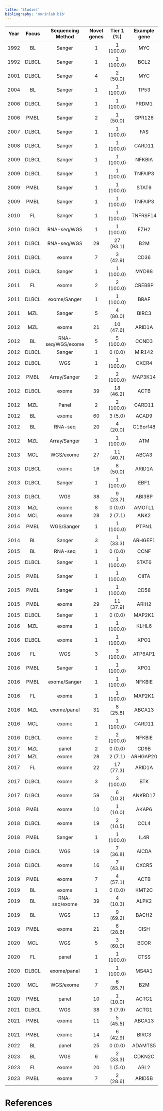 ```yaml
---
title: 'Studies'
bibliography: 'morinlab.bib'
---
```


|Year|Focus|Sequencing Method|Novel genes| Tier 1 (%)|Example gene|Study|
|:-:|:-:|:-:|:-:|:-:|:-:|:-------:|
|1992|BL|Sanger|1|1 (100.0)|MYC|[@johnstonCmycHypermutationBurkitt1992](papers/johnstonCmycHypermutationBurkitt1992.md)|
|1992|DLBCL|Sanger|1|1 (100.0)|BCL2|[@tanakaFrequentIncidenceSomatic1992](papers/tanakaFrequentIncidenceSomatic1992.md)|
|2001|DLBCL|Sanger|4|2 (50.0)|MYC|[@pasqualucciHypermutationMultipleProtooncogenes2001a](papers/pasqualucciHypermutationMultipleProtooncogenes2001.md)|
|2004|BL|Sanger|1|1 (100.0)|TP53|[@wildaInactivationARFMDM2p53Pathway2004](papers/wildaInactivationARFMDM2p53Pathway2004.md)|
|2006|DLBCL|Sanger|1|1 (100.0)|PRDM1|[@pasqualucciInactivationPRDM1BLIMP12006a](papers/pasqualucciInactivationPRDM1BLIMP12006.md)|
|2006|PMBL|Sanger|2|1 (50.0)|GPR126|[@wenigerMutationsTumorSuppressor2006a](papers/wenigerMutationsTumorSuppressor2006.md)|
|2007|DLBCL|Sanger|1|1 (100.0)|FAS|[@schollMutationsRegionFAS2007](papers/schollMutationsRegionFAS2007.md)|
|2008|DLBCL|Sanger|1|1 (100.0)|CARD11|[@lenzOncogenicCARD11Mutations2008](papers/lenzOncogenicCARD11Mutations2008.md)|
|2009|DLBCL|Sanger|1|1 (100.0)|NFKBIA|[@lakeMutationsNFKBIAEncoding2009](papers/lakeMutationsNFKBIAEncoding2009.md)|
|2009|DLBCL|Sanger|1|1 (100.0)|TNFAIP3|[@compagnoMutationsMultipleGenes2009a](papers/compagnoMutationsMultipleGenes2009.md)|
|2009|PMBL|Sanger|1|1 (100.0)|STAT6|[@ritzRecurrentMutationsSTAT62009a](papers/ritzRecurrentMutationsSTAT62009.md)|
|2009|PMBL|Sanger|1|1 (100.0)|TNFAIP3|[@schmitzTNFAIP3A20Tumor2009a](papers/schmitzTNFAIP3A20Tumor2009.md)|
|2010|FL|Sanger|1|1 (100.0)|TNFRSF14|[@cheungAcquiredTNFRSF14Mutations2010a](papers/cheungAcquiredTNFRSF14Mutations2010.md)|
|2010|DLBCL|RNA-seq/WGS|1|1 (100.0)|EZH2|[@morinSomaticMutationsAltering2010a](papers/morinSomaticMutationsAltering2010.md)|
|2011|DLBCL|RNA-seq/WGS|29|27 (93.1)|B2M|[@morinFrequentMutationHistonemodifying2011](papers/morinFrequentMutationHistonemodifying2011.md)|
|2011|DLBCL|exome|7|3 (42.9)|CD36|[@pasqualucciAnalysisCodingGenome2011](papers/pasqualucciAnalysisCodingGenome2011.md)|
|2011|DLBCL|Sanger|1|1 (100.0)|MYD88|[@ngoOncogenicallyActiveMYD882011a](papers/ngoOncogenicallyActiveMYD882011.md)|
|2011|FL|exome|2|2 (100.0)|CREBBP|[@pasqualucciInactivatingMutationsAcetyltransferase2011a](papers/pasqualucciInactivatingMutationsAcetyltransferase2011.md)|
|2011|DLBCL|exome/Sanger|1|1 (100.0)|BRAF|[@tiacciBRAFMutationsHairycell2011a](papers/tiacciBRAFMutationsHairycell2011.md)|
|2011|MZL|Sanger|5|4 (80.0)|BIRC3|[@rossiAlterationBIRC3Multiple2011a](papers/rossiAlterationBIRC3Multiple2011.md)|
|2012|MZL|exome|21|10 (47.6)|ARID1A|[@rossiCodingGenomeSplenic2012c](papers/rossiCodingGenomeSplenic2012.md)|
|2012|BL|RNA-seq/WGS/exome|5|5 (100.0)|CCND3|[@richterRecurrentMutationID32012a](papers/richterRecurrentMutationID32012.md)|
|2012|DLBCL|Sanger|1|0 (0.0)|MIR142|[@kwanhianMicroRNA142Mutated202012b](papers/kwanhianMicroRNA142Mutated202012b.md)|
|2012|DLBCL|WGS|1|1 (100.0)|CXCR4|[@khodabakhshiRecurrentTargetsAberrant2012](papers/khodabakhshiRecurrentTargetsAberrant2012.md)|
|2012|PMBL|Array/Sanger|2|2 (100.0)|MAP3K14|[@ottoGeneticLesionsTRAF32012a](papers/ottoGeneticLesionsTRAF32012a.md)|
|2012|DLBCL|exome|39|18 (46.2)|ACTB|[@lohrDiscoveryPrioritizationSomatic2012a](papers/lohrDiscoveryPrioritizationSomatic2012a.md)|
|2012|MZL|Panel|2|2 (100.0)|CARD11|[@yanBCRTLRSignaling2012a](papers/yanBCRTLRSignaling2012a.md)|
|2012|BL|exome|60|3 (5.0)|ACAD9|[@loveGeneticLandscapeMutations2012](papers/loveGeneticLandscapeMutations2012.md)|
|2012|BL|RNA-seq|20|4 (20.0)|C16orf48|[@schmitzBurkittLymphomaPathogenesis2012](papers/schmitzBurkittLymphomaPathogenesis2012.md)|
|2012|MZL|Array/Sanger|1|1 (100.0)|ATM|[@braggioGenomicAnalysisMarginal2012](papers/braggioGenomicAnalysisMarginal2012.md)|
|2013|MCL|WGS/exome|27|11 (40.7)|ABCA3|[@beaLandscapeSomaticMutations2013](papers/beaLandscapeSomaticMutations2013.md)|
|2013|DLBCL|exome|16|8 (50.0)|ARID1A|[@zhangGeneticHeterogeneityDiffuse2013](papers/zhangGeneticHeterogeneityDiffuse2013.md)|
|2013|DLBCL|Sanger|1|1 (100.0)|EBF1|[@bohleRoleEarlyBcell2013](papers/bohleRoleEarlyBcell2013.md)|
|2013|DLBCL|WGS|38|9 (23.7)|ABI3BP|[@morinMutationalStructuralAnalysis2013](papers/morinMutationalStructuralAnalysis2013.md)|
|2013|MZL|exome|8|0 (0.0)|AMOTL1|[@parryWholeExomeSequencing2013](papers/parryWholeExomeSequencing2013.md)|
|2014|MCL|exome|28|2 (7.1)|ANK2|[@zhangGenomicLandscapeMantle2014](papers/zhangGenomicLandscapeMantle2014.md)|
|2014|PMBL|WGS/Sanger|1|1 (100.0)|PTPN1|[@gunawardanaRecurrentSomaticMutations2014c](papers/gunawardanaRecurrentSomaticMutations2014c.md)|
|2014|BL|Sanger|3|1 (33.3)|ARHGEF1|[@muppidiLossSignalingGa132014b](papers/muppidiLossSignalingGa132014b.md)|
|2015|BL|RNA-seq|1|0 (0.0)|CCNF|[@abateDistinctViralMutational2015a](papers/abateDistinctViralMutational2015.md)|
|2015|DLBCL|Sanger|1|1 (100.0)|STAT6|[@yildizActivatingSTAT6Mutations2015c](papers/yildizActivatingSTAT6Mutations2015.md)|
|2015|PMBL|Sanger|1|1 (100.0)|CIITA|[@mottokGenomicAlterationsCIITA2015b](papers/mottokGenomicAlterationsCIITA2015.md)|
|2015|PMBL|Sanger|1|1 (100.0)|CD58|[@schneiderAlterationsCD58Gene2015a](papers/schneiderAlterationsCD58Gene2015.md)|
|2015|PMBL|exome|29|11 (37.9)|ARIH2|[@reichelFlowSortingExome2015a](papers/reichelFlowSortingExome2015.md)|
|2015|DLBCL|Sanger|1|0 (0.0)|MAP2K1|[@shinBRAFV600EMAP2K12015](papers/shinBRAFV600EMAP2K12015.md)|
|2016|MZL|exome|1|1 (100.0)|KLHL6|[@ganapathiGeneticLandscapeDural2016](papers/ganapathiGeneticLandscapeDural2016.md)|
|2016|DLBCL|exome|1|1 (100.0)|XPO1|[@mareschalWholeExomeSequencing2016](papers/mareschalWholeExomeSequencing2016.md)|
|2016|FL|WGS|3|3 (100.0)|ATP6AP1|[@okosunRecurrentMTORC1activatingRRAGC2016a](papers/okosunRecurrentMTORC1activatingRRAGC2016.md)|
|2016|PMBL|Sanger|1|1 (100.0)|XPO1|[@jardinRecurrentMutationsExportin2016a](papers/jardinRecurrentMutationsExportin2016.md)|
|2016|PMBL|exome/Sanger|1|1 (100.0)|NFKBIE|[@mansouriFrequentNFKBIEDeletions2016](papers/mansouriFrequentNFKBIEDeletions2016.md)|
|2016|FL|exome|1|1 (100.0)|MAP2K1|[@louissaintPediatrictypeNodalFollicular2016a](papers/louissaintPediatrictypeNodalFollicular2016a.md)|
|2016|MZL|exome/panel|31|8 (25.8)|ABCA13|[@spinaGeneticsNodalMarginal2016b](papers/spinaGeneticsNodalMarginal2016b.md)|
|2016|MCL|exome|1|1 (100.0)|CARD11|[@wuGeneticHeterogeneityPrimary2016](papers/wuGeneticHeterogeneityPrimary2016.md)|
|2016|DLBCL|exome|2|2 (100.0)|NFKBIE|[@morinGeneticLandscapesRelapsed2016](papers/morinGeneticLandscapesRelapsed2016.md)|
|2017|MZL|panel|2|0 (0.0)|CD9B|[@vandenbrandRecurrentMutationsGenes2017](papers/vandenbrandRecurrentMutationsGenes2017.md)|
|2017|MZL|exome|28|2 (7.1)|ARHGAP20|[@jalladesExomeSequencingIdentifies2017](papers/jalladesExomeSequencingIdentifies2017.md)|
|2017|FL|exome|22|17 (77.3)|ARID1A|[@krysiakRecurrentSomaticMutations2017b](papers/krysiakRecurrentSomaticMutations2017b.md)|
|2017|DLBCL|exome|3|3 (100.0)|BTK|[@albuquerqueEnhancingKnowledgeDiscovery2017a](papers/albuquerqueEnhancingKnowledgeDiscovery2017a.md)|
|2017|DLBCL|exome|59|6 (10.2)|ANKRD17|[@reddyGeneticFunctionalDrivers2017](papers/reddyGeneticFunctionalDrivers2017.md)|
|2018|PMBL|exome|10|1 (10.0)|AKAP6|[@tiacciPervasiveMutationsJAKSTAT2018b](papers/tiacciPervasiveMutationsJAKSTAT2018b.md)|
|2018|DLBCL|exome|19|2 (10.5)|CCL4|[@chapuyMolecularSubtypesDiffuse2018b](papers/chapuyMolecularSubtypesDiffuse2018b.md)|
|2018|PMBL|Sanger|1|1 (100.0)|IL4R|[@viganoSomaticIL4RMutations2018b](papers/viganoSomaticIL4RMutations2018b.md)|
|2018|DLBCL|WGS|19|7 (36.8)|AICDA|[@arthurGenomewideDiscoverySomatic2018](papers/arthurGenomewideDiscoverySomatic2018.md)|
|2018|DLBCL|exome|16|7 (43.8)|CXCR5|[@schmitzGeneticsPathogenesisDiffuse2018a](papers/schmitzGeneticsPathogenesisDiffuse2018a.md)|
|2019|PMBL|exome|7|4 (57.1)|ACTB|[@wienandGenomicAnalysesFlowsorted2019b](papers/wienandGenomicAnalysesFlowsorted2019b.md)|
|2019|BL|exome|1|0 (0.0)|KMT2C|[@zhouSporadicEndemicBurkitt2019](papers/zhouSporadicEndemicBurkitt2019.md)|
|2019|BL|RNA-seq/exome|39|4 (10.3)|ALPK2|[@paneaWholeGenomeLandscape2019](papers/paneaWholeGenomeLandscape2019.md)|
|2019|BL|WGS|13|9 (69.2)|BACH2|[@grandeGenomewideDiscoverySomatic2019](papers/grandeGenomewideDiscoverySomatic2019.md)|
|2019|PMBL|exome|21|6 (28.6)|CISH|[@mottokIntegrativeGenomicAnalysis2019b](papers/mottokIntegrativeGenomicAnalysis2019b.md)|
|2020|MCL|WGS|5|3 (60.0)|BCOR|[@nadeuGenomicEpigenomicInsights2020b](papers/nadeuGenomicEpigenomicInsights2020b.md)|
|2020|FL|panel|1|1 (100.0)|CTSS|[@barariaCathepsinAlterationsInduce2020c](papers/barariaCathepsinAlterationsInduce2020c.md)|
|2020|DLBCL|exome/panel|1|1 (100.0)|MS4A1|[@rushtonGeneticEvolutionaryPatterns2020](papers/rushtonGeneticEvolutionaryPatterns2020.md)|
|2020|MCL|WGS/exome|7|6 (85.7)|B2M|[@pararajalingamCodingNoncodingDrivers2020](papers/pararajalingamCodingNoncodingDrivers2020.md)|
|2020|PMBL|panel|10|1 (10.0)|ACTG1|[@deschGenotypingCirculatingTumor2020](papers/deschGenotypingCirculatingTumor2020.md)|
|2021|DLBCL|WGS|38|3 (7.9)|ACTG1|[@hubschmannMutationalMechanismsShaping2021b](papers/hubschmannMutationalMechanismsShaping2021b.md)|
|2021|PMBL|exome|11|5 (45.5)|ABCA13|[@sarkozyMutationalLandscapeGray2021a](papers/sarkozyMutationalLandscapeGray2021a.md)|
|2021|PMBL|exome|14|6 (42.9)|BIRC3|[@dunsCharacterizationDLBCLPMBL2021b](papers/dunsCharacterizationDLBCLPMBL2021b.md)|
|2022|BL|panel|25|0 (0.0)|ADAMTS5|[@burkhardtClinicalRelevanceMolecular2022b](papers/burkhardtClinicalRelevanceMolecular2022b.md)|
|2023|BL|WGS|6|2 (33.3)|CDKN2C|[@thomasGeneticSubgroupsInform2023](papers/thomasGeneticSubgroupsInform2023.md)|
|2023|FL|exome|20|1 (5.0)|ABL2|[@russler-germainMutationsAssociatedProgression2023b](papers/russler-germainMutationsAssociatedProgression2023b.md)|
|2023|PMBL|exome|7|2 (28.6)|ARID5B|[@gomezUltraDeepSequencingReveals2023](papers/gomezUltraDeepSequencingReveals2023.md)|

# References

